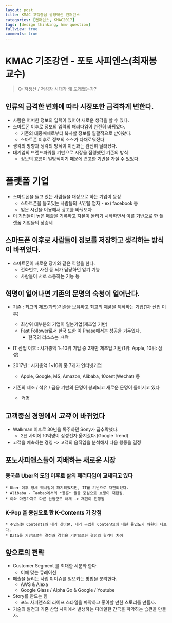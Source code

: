 ```yaml
---
layout: post
title: KMAC 고객중심 경영혁신 컨퍼런스
categories: [컨퍼런스, KMAC2017]
tags: [design thinking, hmw question]
fullview: true
comments: true
---
```

# KMAC 기조강연 - 포토 사피엔스(최재봉 교수)
> Q: 저생산 / 저성장 시대가 왜 도래했는가?

## 인류의 급격한 변화에 따라 시장또한 급격하게 변한다.
* 사람은 어떠한 정보의 입력이 있어야 새로운 생각을 할 수 있다.
* 스마트폰 이후로 정보의 입력의 패러다임이 완전히 바뀌었다.
    * 기존의 대중매체로부터 복사할 정보를 일괄적으로 받아왔다.
    * 스마트폰 이후로 정보의 소스가 다채로워졌다
* 생각의 방향과 생각의 방식이 이전과는 완전히 달라졌다.
* 대기업의 브랜드파워를 기반으로 시장을 점령했던 기존의 방식
    * 정보의 흐름이 일방적이기 때문에 견고한 기반을 가질 수 있었다.

# 플랫폼 기업
* 스마트폰을 들고 있는 사람들을 대상으로 하는 기업이 등장
    * 스마트폰을 들고있는 사람들의 *시간*을 얻자 - ex) facebook 등
    * 얻은 시간을 이용해서 광고를 바꿔보자
* 이 기업들이 높은 매출을 기록하고 자본이 몰리기 시작하면서 이를 기반으로 한 플랫폼 기업들의 상승세

## 스마트폰 이후로 사람들이 정보를 저장하고 생각하는 방식이 바뀌었다.
* 스마트폰이 새로운 장기와 같은 역할을 한다.
    * 전화번호, 사진 등 뇌가 담당하던 암기 기능
    * 사람들이 서로 소통하는 기능 등

## 혁명이 일어나면 기존의 문명의 숙청이 일어난다.
* 기존 : 최고의 제조(과학)기술을 보유하고 최고의 제품을 제작하는 기업(1차 산업 이후)
    * 최상위 대부분의 기업이 일본기업(제조업 기반)
    * Fast Follower로서 한국 또한 이 Phase에서는 성공을 거두었다.
        * 한국의 리소스는 *사람*

* IT 산업 이후 : 시가총액 1~10위 기업 중 2개만 제조업 기반(1위: Apple, 10위: 삼성)
* 2017년 : 시가총액 1~10위 중 7개가 인터넷기업
    * Apple, Google, MS, Amazon, Alibaba, 10cent(Wechat) 등
* 기존의 제조 / 석유 / 금융 기반의 문명이 붕괴되고 새로운 문명이 들어서고 있다
    * *혁명*

## 고객중심 경영에서 *고객* 이 바뀌었다
* Walkman 이후로 30년을 독주하던 Sony가 급추락했다.
    * 2년 사이에 10억명이 삼성전자 옮겨갔다.(Google Trend)
* 고객을 예측하는 경영 -> 고객의 움직임을 분석해서 다음 행동을 결정


## 포노사피앤스들이 지배하는 새로운 시장
### 중국은 Uber의 도입 이후로 삶의 패러다임이 교체되고 있다
    * Uber 이후 영세 택시업이 파기되었지만, IT를 기반으로 재편되었다.
    * Alibaba - Taobao에서의 *왕홍* 들을 중심으로 쇼핑이 재편됨.
    * 이와 마찬가지로 다른 산업군도 해체 -> 재편이 진행됨
### K-Pop 을 중심으로 한 K-Contents 가 강점
    * 주입되는 Contents와 내가 찾아본, 내가 구입한 Contents에 대한 몰입도가 차원이 다르다.
    * Data를 기반으로한 결정과 경험을 기반으로한 결정의 퀄리티 차이

## 앞으로의 전략
* Customer Segment 를 최대한 세분화 한다.
    * 이에 맞는 큐레이션
* 매출을 늘리는 사업 & 이슈를 일으키는 방법을 분리한다.
    * AWS & Alexa
    * Google Glass / Alpha Go & Google / Youtube
* Story를 만드는 힘
    * 포노 사피앤스의 라이프 스타일을 파악하고 좋아할 만한 스토리를 만들자.
* 기술의 발전과 기존 산업 사이에서 발생하는 디테일한 간극을 파악하는 습관을 만들자.
